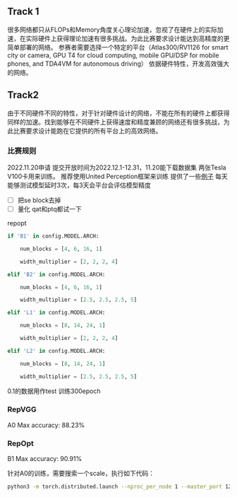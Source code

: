 ## Track 1
很多网络都只从FLOPs和Memory角度关心理论加速，忽视了在硬件上的实际加速，在实际硬件上获得理论加速有很多挑战。为此比赛要求设计能达到高精度的更简单部署的网络。
参赛者需要选择一个特定的平台（Atlas300/RV1126 for smart city or camera, GPU T4 for cloud computing, mobile GPU/DSP for mobile phones, and TDA4VM for autonomous driving）
依据硬件特性，开发高效强大的网络。
## Track2
由于不同硬件不同的特性，对于针对硬件设计的网络，不能在所有的硬件上都获得同样的加速。找到能够在不同硬件上获得速度和精度兼顾的网络还有很多挑战，为此比赛要求设计能跑在它提供的所有平台上的高效网络。

### 比赛规则
2022.11.20申请
提交开放时间为2022.12.1-12.31，11.20能下载数据集
两张Tesla V100卡用来训练。
推荐使用United Perception框架来训练
提供了一些[例子](https://github.com/ModelTC/AAAI2023_EAMPD)
每天能够测试模型延时3次，每3天会平台会评估模型精度


- [ ] 把se block去掉 
- [ ] 量化 qat和ptq都试一下

repopt

```python
if 'B1' in config.MODEL.ARCH:

	num_blocks = [4, 6, 16, 1]

	width_multiplier = [2, 2, 2, 4]

elif 'B2' in config.MODEL.ARCH:

	num_blocks = [4, 6, 16, 1]

	width_multiplier = [2.5, 2.5, 2.5, 5]

elif 'L1' in config.MODEL.ARCH:

	num_blocks = [8, 14, 24, 1]

	width_multiplier = [2, 2, 2, 4]

elif 'L2' in config.MODEL.ARCH:

	num_blocks = [8, 14, 24, 1]

	width_multiplier = [2.5, 2.5, 2.5, 5]
```

0.1的数据用作test
训练300epoch
### RepVGG
A0
Max accuracy: 88.23%
### RepOpt
B1
Max accuracy: 90.91%

针对A0的训练，需要搜索一个scale，执行如下代码：
```sh
python3 -m torch.distributed.launch --nproc_per_node 1 --master_port 12349 main_repopt.py --data-path /data/AAAI/Awesome-Backbones/datasets --arch RepOpt-VGG-A0-hs --batch-size 32 --tag search --opts TRAIN.EPOCHS 240 TRAIN.BASE_LR 0.1 TRAIN.WEIGHT_DECAY 4e-5 TRAIN.WARMUP_EPOCHS 10 MODEL.LABEL_SMOOTHING 0.1 DATA.DATASET imagenet 
```

